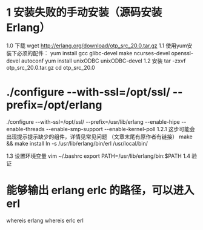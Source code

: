 # 1 安装失败的手动安装（源码安装 Erlang）

1.0 下载
wget http://erlang.org/download/otp_src_20.0.tar.gz
1.1 使用yum安装下必须的配件：
yum install gcc glibc-devel make ncurses-devel openssl-devel autoconf
yum install unixODBC unixODBC-devel
1.2 安装
tar -zxvf otp_src_20.0.tar.gz
cd otp_src_20.0

# ./configure --with-ssl=/opt/ssl/ --prefix=/opt/erlang 
./configure --with-ssl=/opt/ssl/ --prefix=/usr/lib/erlang --enable-hipe --enable-threads --enable-smp-support --enable-kernel-poll
1.2.1 这步可能会出现提示提示缺少的组件，详情见常见问题 （文章末尾有原作者有链接）
make && make install 
ln -s /usr/lib/erlang/bin/erl /usr/local/bin/


1.3 设置环境变量
vim ~/.bashrc
export PATH=/usr/lib/erlang/bin:$PATH
1.4 验证
# 能够输出 erlang erlc 的路径，可以进入 erl
whereis erlang
whereis erlc
erl